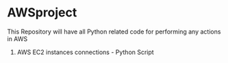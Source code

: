 # AWSproject
This Repository will have all Python related code for performing any actions in AWS
  1. AWS EC2 instances connections - Python Script
